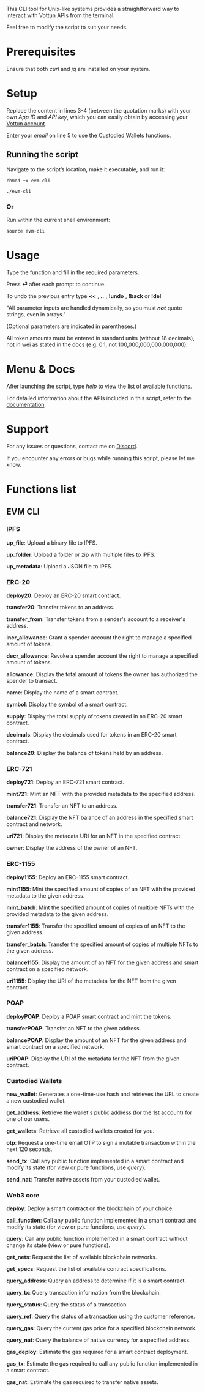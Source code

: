 This CLI tool for Unix-like systems provides a straightforward way to interact with Vottun APIs from the terminal.

Feel free to modify the script to suit your needs.

# Prerequisites

Ensure that both _curl_ and _jq_ are installed on your system.

# Setup

Replace the content in lines 3-4 (between the quotation marks) with your own _App ID_ and _API key_, which you can easily obtain by accessing your [Vottun account](https://app.vottun.io/).

Enter your _email_ on line 5 to use the Custodied Wallets functions.

## Running the script

Navigate to the script’s location, make it executable, and run it:

```
chmod +x evm-cli

./evm-cli
```

### Or

Run within the current shell environment:

```
source evm-cli
```

# Usage

Type the function and fill in the required parameters.

Press __⏎__ after each prompt to continue.

To undo the previous entry type __<<__ , __..__ , __!undo__ , __!back__ or __!del__

"All parameter inputs are handled dynamically, so you must ***not*** quote strings, even in arrays."

(Optional parameters are indicated in parentheses.)

All token amounts must be entered in standard units (without 18 decimals), not in wei as stated in the docs (e.g: 0.1, not 100,000,000,000,000,000).

# Menu & Docs

After launching the script, type _help_ to view the list of available functions.

For detailed information about the APIs included in this script, refer to the [documentation](https://docs.vottun.io/).

# Support

For any issues or questions, contact me on [Discord](https://discord.com/users/1206334838093643817).

If you encounter any errors or bugs while running this script, please let me know.

# Functions list

## EVM CLI

### IPFS

__up_file__: Upload a binary file to IPFS.

__up_folder__: Upload a folder or zip with multiple files to IPFS.

__up_metadata__: Upload a JSON file to IPFS.

### ERC-20

__deploy20__: Deploy an ERC-20 smart contract.

__transfer20__: Transfer tokens to an address.

__transfer_from__: Transfer tokens from a sender's account to a receiver's address.

__incr_allowance__: Grant a spender account the right to manage a specified amount of tokens.

__decr_allowance__: Revoke a spender account the right to manage a specified amount of tokens.

__allowance__: Display the total amount of tokens the owner has authorized the spender to transact.

__name__: Display the name of a smart contract.

__symbol__: Display the symbol of a smart contract.

__supply__: Display the total supply of tokens created in an ERC-20 smart contract.

__decimals__: Display the decimals used for tokens in an ERC-20 smart contract.

__balance20__: Display the balance of tokens held by an address.

### ERC-721

__deploy721__: Deploy an ERC-721 smart contract.

__mint721__: Mint an NFT with the provided metadata to the specified address.

__transfer721__: Transfer an NFT to an address.

__balance721__: Display the NFT balance of an address in the specified smart contract and network.

__uri721__: Display the metadata URI for an NFT in the specified contract.

__owner__: Display the address of the owner of an NFT.

### ERC-1155

__deploy1155__: Deploy an ERC-1155 smart contract.

__mint1155__: Mint the specified amount of copies of an NFT with the provided metadata to the given address.

__mint_batch__: Mint the specified amount of copies of multiple NFTs with the provided metadata to the given address.

__transfer1155__: Transfer the specified amount of copies of an NFT to the given address.

__transfer_batch__: Transfer the specified amount of copies of multiple NFTs to the given address.

__balance1155__: Display the amount of an NFT for the given address and smart contract on a specified network.

__uri1155__: Display the URI of the metadata for the NFT from the given contract.

### POAP

__deployPOAP__: Deploy a POAP smart contract and mint the tokens.

__transferPOAP__: Transfer an NFT to the given address.

__balancePOAP__: Display the amount of an NFT for the given address and smart contract on a specified network.

__uriPOAP__: Display the URI of the metadata for the NFT from the given contract.

### Custodied Wallets

__new_wallet__: Generates a one-time-use hash and retrieves the URL to create a new custodied wallet.

__get_address__: Retrieve the wallet's public address (for the 1st account) for one of our users.

__get_wallets__: Retrieve all custodied wallets created for you.

__otp__: Request a one-time email OTP to sign a mutable transaction within the next 120 seconds.

__send_tx__: Call any public function implemented in a smart contract and modify its state (for view or pure functions, use _query_).

__send_nat__: Transfer native assets from your custodied wallet.


### Web3 core

__deploy__: Deploy a smart contract on the blockchain of your choice.

__call_function__: Call any public function implemented in a smart contract and modify its state (for view or pure functions, use _query_).

__query__: Call any public function implemented in a smart contract without change its state (view or pure functions).

__get_nets__: Request the list of available blockchain networks.

__get_specs__: Request the list of available contract specifications.

__query_address__: Query an address to determine if it is a smart contract.

__query_tx__: Query transaction information from the blockchain.

__query_status__: Query the status of a transaction.

__query_ref__: Query the status of a transaction using the customer reference.

__query_gas__: Query the current gas price for a specified blockchain network.

__query_nat__: Query the balance of native currency for a specified address.

__gas_deploy__: Estimate the gas required for a smart contract deployment.

__gas_tx__: Estimate the gas required to call any public function implemented in a smart contract.

__gas_nat__: Estimate the gas required to transfer native assets.
